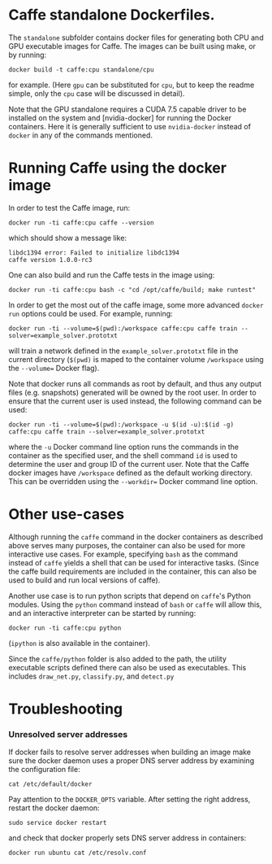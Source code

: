 # Caffe standalone Dockerfiles.

The `standalone` subfolder contains docker files for generating both CPU and GPU executable images for Caffe. The images can be built using make, or by running:

```
docker build -t caffe:cpu standalone/cpu
```
for example. (Here `gpu` can be substituted for `cpu`, but to keep the readme simple, only the `cpu` case will be discussed in detail).

Note that the GPU standalone requires a CUDA 7.5 capable driver to be installed on the system and [nvidia-docker] for running the Docker containers. Here it is generally sufficient to use `nvidia-docker` instead of `docker` in any of the commands mentioned.

# Running Caffe using the docker image

In order to test the Caffe image, run:
```
docker run -ti caffe:cpu caffe --version
```
which should show a message like:
```
libdc1394 error: Failed to initialize libdc1394
caffe version 1.0.0-rc3
```

One can also build and run the Caffe tests in the image using:
```
docker run -ti caffe:cpu bash -c "cd /opt/caffe/build; make runtest"
```

In order to get the most out of the caffe image, some more advanced `docker run` options could be used. For example, running:
```
docker run -ti --volume=$(pwd):/workspace caffe:cpu caffe train --solver=example_solver.prototxt
```
will train a network defined in the `example_solver.prototxt` file in the current directory (`$(pwd)` is maped to the container volume `/workspace` using the `--volume=` Docker flag).

Note that docker runs all commands as root by default, and thus any output files (e.g. snapshots) generated will be owned by the root user. In order to ensure that the current user is used instead, the following command can be used:
```
docker run -ti --volume=$(pwd):/workspace -u $(id -u):$(id -g) caffe:cpu caffe train --solver=example_solver.prototxt
```
where the `-u` Docker command line option runs the commands in the container as the specified user, and the shell command `id` is used to determine the user and group ID of the current user. Note that the Caffe docker images have `/workspace` defined as the default working directory. This can be overridden using the `--workdir=` Docker command line option.

# Other use-cases

Although running the `caffe` command in the docker containers as described above serves many purposes, the container can also be used for more interactive use cases. For example, specifying `bash` as the command instead of `caffe` yields a shell that can be used for interactive tasks. (Since the caffe build requirements are included in the container, this can also be used to build and run local versions of caffe).

Another use case is to run python scripts that depend on `caffe`'s Python modules. Using the `python` command instead of `bash` or `caffe` will allow this, and an interactive interpreter can be started by running:
```
docker run -ti caffe:cpu python
```
(`ipython` is also available in the container).

Since the `caffe/python` folder is also added to the path, the utility executable scripts defined there can also be used as executables. This includes `draw_net.py`, `classify.py`, and `detect.py`

# Troubleshooting

### Unresolved server addresses

If docker fails to resolve server addresses when building an image make sure the docker daemon uses a proper DNS server address by examining the configuration file:
```
cat /etc/default/docker
```
Pay attention to the `DOCKER_OPTS` variable. After setting the right address, restart the docker daemon:
```
sudo service docker restart
```
and check that docker properly sets DNS server address in containers:
```
docker run ubuntu cat /etc/resolv.conf
```
